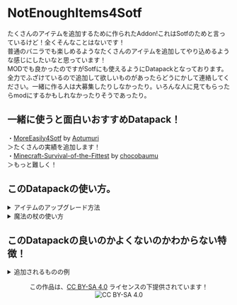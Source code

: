 # NotEnoughItems4Sotf
たくさんのアイテムを追加するために作られたAddon!これはSotfのためと言っているけど！全くそんなことはないです！<br>
普通のバニラでも楽しめるようなたくさんのアイテムを追加してやり込めるような感じにしたいなと思っています！<br>
MODでも良かったのですがSotfにも使えるようにDatapackとなっております。<br>
全力でふざけているので追加して欲しいものがあったらどうにかして連絡してください。一緒に作る人は大募集したりしなかったり。いろんな人に見てもらったらmodにするかもしれなかったりそうであったり。

## 一緒に使うと面白いおすすめDatapack！
・[MoreEasily4Sotf](https://github.com/Aotumuri/MoreEasily4Sotf) by [Aotumuri](https://github.com/Aotumuri)<br>
＞たくさんの実績を追加します！<br>
・[Minecraft-Survival-of-the-Fittest](https://github.com/chocobaumu/Minecraft-Survival-of-the-Fittest) by [chocobaumu](https://github.com/chocobaumu)<br>
＞もっと難しく！<br>

## このDatapackの使い方。
<details>
<summary>アイテムのアップグレード方法</summary>
まず、魔法の杖の場合はしたいものを一番左のスロット(Slot:0b)におき魔法の瓶を投げると、UpgradeCostを満たすものをインベントリに持っていればアップグレードできます。
</details>
<details>
<summary>魔法の杖の使い方</summary>
MagicPotCost以上の魔法の瓶を持っている際に魔法の杖を右クリックすれば発動できます。
</details>

## このDatapackの良いのかよくないのかわからない特徴！
<details>
<summary>追加されるものの例</summary>
<details>
<summary>装備系統</summary>
まだない
</details>
<details>
<summary>武器系統</summary>
まだない！
</details>
<details>
<summary>その他</summary>
魔法の杖
いくつかの種類があるよ！クリーパーを消し飛ばすだけの魔法の杖も！
100ダメージを出す特殊な雷を召喚する杖も！
誰が使うの！
</details>
</details>


<p align="center">
  この作品は、<a href="https://creativecommons.org/licenses/by-sa/4.0/deed">CC BY-SA 4.0</a> ライセンスの下提供されています！<br>
<img src="https://licensebuttons.net/l/by-sa/4.0/88x31.png" alt="CC BY-SA 4.0"><br>
</p>
